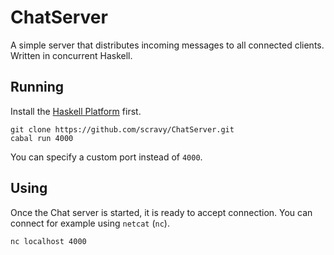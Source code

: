 # ChatServer

A simple server that distributes incoming messages to all connected clients. Written in concurrent Haskell.

## Running

Install the [Haskell Platform](http://www.haskell.org/platform) first.

    git clone https://github.com/scravy/ChatServer.git
    cabal run 4000

You can specify a custom port instead of `4000`.

## Using

Once the Chat server is started, it is ready to accept connection.
You can connect for example using `netcat` (`nc`).

    nc localhost 4000



